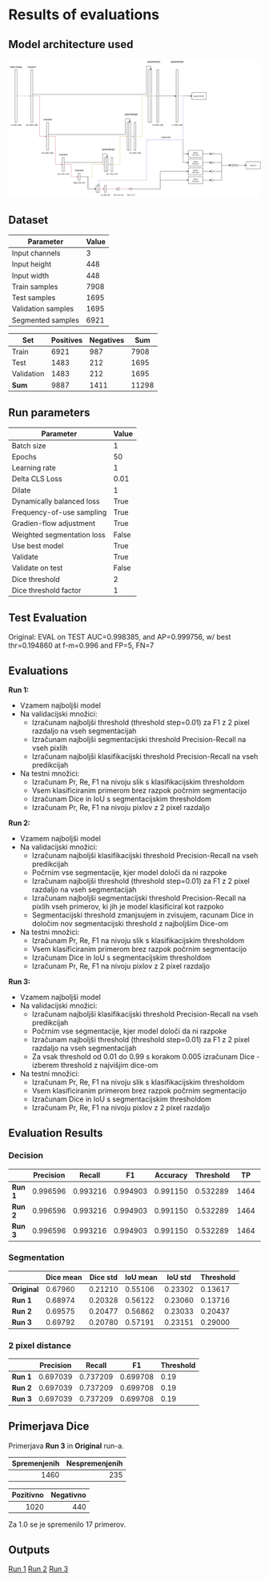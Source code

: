 # Results of evaluations

## Model architecture used

![architecture](./arhitektura_v2.png)

## Dataset

| Parameter         | Value       |
| -----------       | ----------- |
| Input channels    | 3           |
| Input height      | 448         |
| Input width       | 448         |
| Train samples     | 7908        |
| Test samples      | 1695        |
| Validation samples| 1695        |
| Segmented samples | 6921        |


| Set         | Positives   | Negatives   |  Sum        |
| ----------- | ----------- | ----------- | ----------- |
| Train       | 6921        | 987         | 7908        |
| Test        | 1483        | 212         | 1695        |
| Validation  | 1483        | 212         | 1695        |
| **Sum**     | 9887        | 1411        | 11298       |

## Run parameters

| Parameter                      | Value       |
| -----------                    | ----------- |
| Batch size                     | 1           |
| Epochs                         | 50          |
| Learning rate                  | 1           |
| Delta CLS Loss                 | 0.01        |
| Dilate                         | 1           |
| Dynamically balanced loss      | True        |
| Frequency-of-use sampling      | True        |
| Gradien-flow adjustment        | True        |
| Weighted segmentation loss     | False       |
| Use best model                 | True        |
| Validate                       | True        |
| Validate on test               | False       |
| Dice threshold                 | 2           |
| Dice threshold factor          | 1           |

## Test Evaluation

Original: EVAL on TEST AUC=0.998385, and AP=0.999756, w/ best thr=0.194860 at f-m=0.996 and FP=5, FN=7

## Evaluations

**Run 1:**
- Vzamem najboljši model
- Na validacijski množici:
    - Izračunam najboljši threshold (threshold step=0.01) za F1 z 2 pixel razdaljo na vseh segmentacijah
    - Izračunam najboljši segmentacijski threshold Precision-Recall na vseh pixlih
    - Izračunam najboljši klasifikacijski threshold Precision-Recall na vseh predikcijah
- Na testni množici:
    - Izračunam Pr, Re, F1 na nivoju slik s klasifikacijskim thresholdom
    - Vsem klasificiranim primerom brez razpok počrnim segmentacijo
    - Izračunam Dice in IoU s segmentacijskim thresholdom
    - Izračunam Pr, Re, F1 na nivoju pixlov z 2 pixel razdaljo

**Run 2:**
- Vzamem najboljši model
- Na validacijski množici:
    - Izračunam najboljši klasifikacijski threshold Precision-Recall na vseh predikcijah
    - Počrnim vse segmentacije, kjer model določi da ni razpoke
    - Izračunam najboljši threshold (threshold step=0.01) za F1 z 2 pixel razdaljo na vseh segmentacijah
    - Izračunam najboljši segmentacijski threshold Precision-Recall na pixlih vseh primerov, ki jih je model klasificiral kot razpoko
    - Segmentacijski threshold zmanjsujem in zvisujem, racunam Dice in določim nov segmentacijski threshold z najboljšim Dice-om
- Na testni množici:
    - Izračunam Pr, Re, F1 na nivoju slik s klasifikacijskim thresholdom
    - Vsem klasificiranim primerom brez razpok počrnim segmentacijo
    - Izračunam Dice in IoU s segmentacijskim thresholdom
    - Izračunam Pr, Re, F1 na nivoju pixlov z 2 pixel razdaljo

**Run 3:**
- Vzamem najboljši model
- Na validacijski množici:
    - Izračunam najboljši klasifikacijski threshold Precision-Recall na vseh predikcijah
    - Počrnim vse segmentacije, kjer model določi da ni razpoke
    - Izračunam najboljši threshold (threshold step=0.01) za F1 z 2 pixel razdaljo na vseh segmentacijah
    - Za vsak threshold od 0.01 do 0.99 s korakom 0.005 izračunam Dice - izberem threshold z najvišjim dice-om
- Na testni množici:
    - Izračunam Pr, Re, F1 na nivoju slik s klasifikacijskim thresholdom
    - Vsem klasificiranim primerom brez razpok počrnim segmentacijo
    - Izračunam Dice in IoU s segmentacijskim thresholdom
    - Izračunam Pr, Re, F1 na nivoju pixlov z 2 pixel razdaljo

## Evaluation Results

### Decision
|             | Precision | Recall   | F1       | Accuracy | Threshold | TP   | FP   | FN   | TN   |
| ----------- | ----------| ---------| ---------|----------|-----------|------|------|------|------|
| **Run 1**   | 0.996596  | 0.993216 | 0.994903 | 0.991150 | 0.532289  | 1464 | 5    | 10   | 216  |
| **Run 2**   | 0.996596  | 0.993216 | 0.994903 | 0.991150 | 0.532289  | 1464 | 5    | 10   | 216  |
| **Run 3**   | 0.996596  | 0.993216 | 0.994903 | 0.991150 | 0.532289  | 1464 | 5    | 10   | 216  |

### Segmentation
|              | Dice mean | Dice std | IoU mean | IoU std  | Threshold |
| -------------| ----------| ---------| ---------|----------|-----------|
| **Original** | 0.67960   | 0.21210  | 0.55106  | 0.23302  | 0.13617   |
| **Run 1**    | 0.68974   | 0.20328  | 0.56122  | 0.23060  | 0.13716   |
| **Run 2**    | 0.69575   | 0.20477  | 0.56862  | 0.23033  | 0.20437   |
| **Run 3**    | 0.69792   | 0.20780  | 0.57191  | 0.23151  | 0.29000   |

### 2 pixel distance

|             | Precision | Recall   | F1       | Threshold |
| ----------- | ----------| ---------| ---------|-----------|
| **Run 1**   | 0.697039  | 0.737209 | 0.699708 | 0.19      |
| **Run 2**   | 0.697039  | 0.737209 | 0.699708 | 0.19      |
| **Run 3**   | 0.697039  | 0.737209 | 0.699708 | 0.19      |

## Primerjava Dice

Primerjava **Run 3** in **Original** run-a.

|Spremenjenih|Nespremenjenih|
|-----------:|-------------:|
|        1460|           235|

|Pozitivno|Negativno|        
|--------:|--------:|
|     1020|      440|

Za 1.0 se je spremenilo 17 primerov.

## Outputs
[Run 1](./run1.out)
[Run 2](./run2.out)
[Run 3](./run3.out)